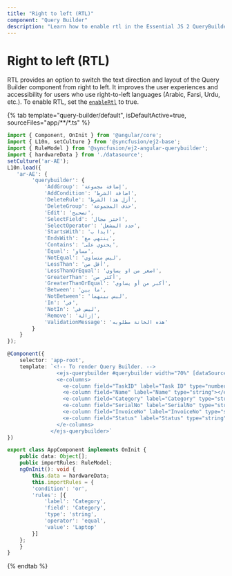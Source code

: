 ```yaml
---
title: "Right to left (RTL)"
component: "Query Builder"
description: "Learn how to enable rtl in the Essential JS 2 QueryBuilder control."
---
```


# Right to left (RTL)

RTL provides an option to switch the text direction and layout of the Query Builder component from right to left. It improves the user experiences and accessibility for users who use right-to-left languages (Arabic, Farsi, Urdu, etc.). To enable RTL, set the [`enableRtl`](https://ej2.syncfusion.com/vue/documentation/right-to-left/) to true.

{% tab template="query-builder/default", isDefaultActive=true, sourceFiles="app/**/*.ts" %}

```typescript
import { Component, OnInit } from '@angular/core';
import { L10n, setCulture } from '@syncfusion/ej2-base';
import { RuleModel } from '@syncfusion/ej2-angular-querybuilder';
import { hardwareData } from './datasource';
setCulture('ar-AE');
L10n.load({
   'ar-AE': {
        'querybuilder': {
            'AddGroup': 'إضافة مجموعة',
            'AddCondition': 'اضافة الشرط',
            'DeleteRule': 'أزل هذا الشرط',
            'DeleteGroup': 'حذف المجموعة',
            'Edit': 'تصحيح',
            'SelectField': 'اختر مجال',
            'SelectOperator': 'حدد المشغل',
            'StartsWith': 'ابدا ب',
            'EndsWith': 'ينتهي مع',
            'Contains': 'يحتوي على',
            'Equal': 'مساو',
            'NotEqual': 'ليس متساوي',
            'LessThan': 'أقل من',
            'LessThanOrEqual': 'اصغر من او يساوي',
            'GreaterThan': 'أكثر من',
            'GreaterThanOrEqual': 'أكبر من أو يساوي',
            'Between': 'ما بين',
            'NotBetween': 'ليس بينهما',
            'In': 'في',
            'NotIn': 'ليس في',
            'Remove': 'إزالة',
            'ValidationMessage': 'هذه الخانة مطلوبه'
        }
    }
});

@Component({
    selector: 'app-root',
    template: `<!-- To render Query Builder. -->
                <ejs-querybuilder #querybuilder width="70%" [dataSource]="data" [rule]="importRules" locale="ar-AE" enableRtl="true">
                <e-columns>
                  <e-column field="TaskID" label="Task ID" type="number"></e-column>
                  <e-column field="Name" label="Name" type="string"></e-column>
                  <e-column field="Category" label="Category" type="string"></e-column>
                  <e-column field="SerialNo" label="SerialNo" type="string"></e-column>
                  <e-column field="InvoiceNo" label="InvoiceNo" type="string"></e-column>
                  <e-column field="Status" label="Status" type="string"></e-column>
                </e-columns>
              </ejs-querybuilder>`
})

export class AppComponent implements OnInit {
    public data: Object[];
    public importRules: RuleModel;
    ngOnInit(): void {
        this.data = hardwareData;
        this.importRules = {
        'condition': 'or',
        'rules': [{
            'label': 'Category',
            'field': 'Category',
            'type': 'string',
            'operator': 'equal',
            'value': 'Laptop'
        }]
    };
    }
}

```

{% endtab %}
